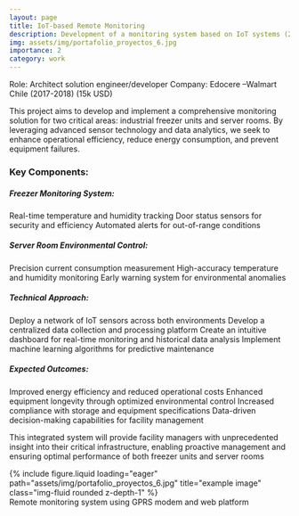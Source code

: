 ```yaml
---
layout: page
title: IoT-based Remote Monitoring
description: Development of a monitoring system based on IoT systems (2017-2018)
img: assets/img/portafolio_proyectos_6.jpg
importance: 2
category: work
---
```


Role: Architect solution engineer/developer 
Company: Edocere –Walmart Chile (2017-2018)  (15k USD) 

This project aims to develop and implement a comprehensive monitoring solution for two critical areas: industrial freezer units and server rooms. By leveraging advanced sensor technology and data analytics, we seek to enhance operational efficiency, reduce energy consumption, and prevent equipment failures.

### Key Components:

##### Freezer Monitoring System:

Real-time temperature and humidity tracking
Door status sensors for security and efficiency
Automated alerts for out-of-range conditions

##### Server Room Environmental Control:

Precision current consumption measurement
High-accuracy temperature and humidity monitoring
Early warning system for environmental anomalies

##### Technical Approach:

Deploy a network of IoT sensors across both environments
Develop a centralized data collection and processing platform
Create an intuitive dashboard for real-time monitoring and historical data analysis
Implement machine learning algorithms for predictive maintenance

##### Expected Outcomes:

Improved energy efficiency and reduced operational costs
Enhanced equipment longevity through optimized environmental control
Increased compliance with storage and equipment specifications
Data-driven decision-making capabilities for facility management

This integrated system will provide facility managers with unprecedented insight into their critical infrastructure, enabling proactive management and ensuring optimal performance of both freezer units and server rooms


<div class="row">
    <div class="col-sm mt-3 mt-md-0">
        {% include figure.liquid loading="eager" path="assets/img/portafolio_proyectos_6.jpg" title="example image" class="img-fluid rounded z-depth-1" %}
    </div>
</div>
<div class="caption">
    Remote monitoring system using GPRS modem and web platform
</div>

